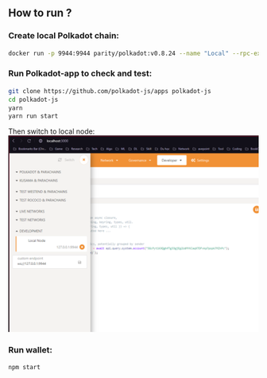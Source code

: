 ## How to run ?

### Create local Polkadot chain:

```sh
docker run -p 9944:9944 parity/polkadot:v0.8.24 --name "Local" --rpc-external --ws-external --alice --dev
```

### Run Polkadot-app to check and test:

```sh
git clone https://github.com/polkadot-js/apps polkadot-js
cd polkadot-js
yarn
yarn run start
```

Then switch to local node:
![21](switchlocal.png)

### Run wallet:

```sh
npm start
```
